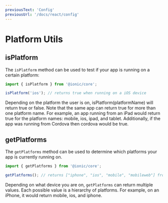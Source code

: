 ```yaml
---
previousText: 'Config'
previousUrl: '/docs/react/config'
---
```


# Platform Utils

## isPlatform

The `isPlatform` method can be used to test if your app is running on a certain platform:

```typescript
import { isPlatform } from '@ionic/core';

isPlatform('ios'); // returns true when running on a iOS device
```

Depending on the platform the user is on, isPlatform(platformName) will return true or false. Note that the same app can return true for more than one platform name. For example, an app running from an iPad would return true for the platform names: mobile, ios, ipad, and tablet. Additionally, if the app was running from Cordova then cordova would be true.

## getPlatforms

The `getPlatforms` method can be used to determine which platforms your app is currently running on.

```typescript
import { getPlatforms } from '@ionic/core';

getPlatforms(); // returns ["iphone", "ios", "mobile", "mobileweb"] from an iPhone
```

Depending on what device you are on, `getPlatforms` can return multiple values. Each possible value is a hierarchy of platforms. For example, on an iPhone, it would return mobile, ios, and iphone.
